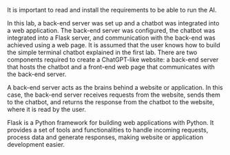It is important to read and install the requirements to be able to run the AI.


In this lab, a back-end server was set up and a chatbot was integrated into a web application. The back-end server was configured, 
the chatbot was integrated into a Flask server, and communication with the back-end was achieved using a web page. It is assumed that 
the user knows how to build the simple terminal chatbot explained in the first lab. There are two components required to create a 
ChatGPT-like website: a back-end server that hosts the chatbot and a front-end web page that communicates with the back-end server.

A back-end server acts as the brains behind a website or application. In this case, the back-end server receives requests from 
the website, sends them to the chatbot, and returns the response from the chatbot to the website, where it is read by the user.

Flask is a Python framework for building web applications with Python. It provides a set of tools and functionalities to handle
incoming requests, process data and generate responses, making website or application development easier.
